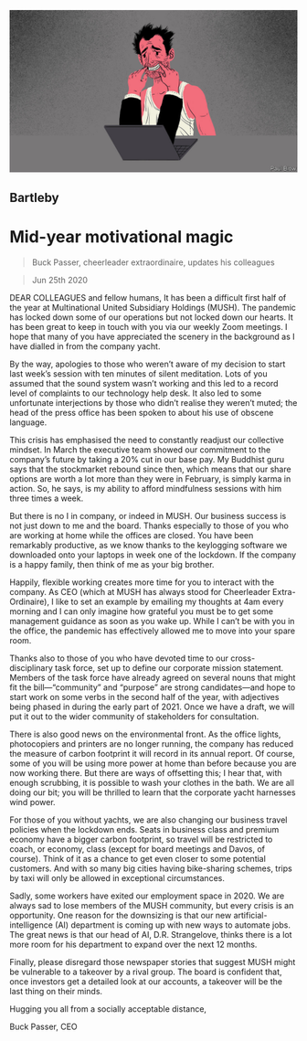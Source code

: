 ![](./images/20200627_WBD001_0.jpg)

## Bartleby

# Mid-year motivational magic

> Buck Passer, cheerleader extraordinaire, updates his colleagues

> Jun 25th 2020

DEAR COLLEAGUES and fellow humans, It has been a difficult first half of the year at Multinational United Subsidiary Holdings (MUSH). The pandemic has locked down some of our operations but not locked down our hearts. It has been great to keep in touch with you via our weekly Zoom meetings. I hope that many of you have appreciated the scenery in the background as I have dialled in from the company yacht.

By the way, apologies to those who weren’t aware of my decision to start last week’s session with ten minutes of silent meditation. Lots of you assumed that the sound system wasn’t working and this led to a record level of complaints to our technology help desk. It also led to some unfortunate interjections by those who didn’t realise they weren’t muted; the head of the press office has been spoken to about his use of obscene language.

This crisis has emphasised the need to constantly readjust our collective mindset. In March the executive team showed our commitment to the company’s future by taking a 20% cut in our base pay. My Buddhist guru says that the stockmarket rebound since then, which means that our share options are worth a lot more than they were in February, is simply karma in action. So, he says, is my ability to afford mindfulness sessions with him three times a week.

But there is no I in company, or indeed in MUSH. Our business success is not just down to me and the board. Thanks especially to those of you who are working at home while the offices are closed. You have been remarkably productive, as we know thanks to the keylogging software we downloaded onto your laptops in week one of the lockdown. If the company is a happy family, then think of me as your big brother.

Happily, flexible working creates more time for you to interact with the company. As CEO (which at MUSH has always stood for Cheerleader Extra-Ordinaire), I like to set an example by emailing my thoughts at 4am every morning and I can only imagine how grateful you must be to get some management guidance as soon as you wake up. While I can’t be with you in the office, the pandemic has effectively allowed me to move into your spare room.

Thanks also to those of you who have devoted time to our cross-disciplinary task force, set up to define our corporate mission statement. Members of the task force have already agreed on several nouns that might fit the bill—“community” and “purpose” are strong candidates—and hope to start work on some verbs in the second half of the year, with adjectives being phased in during the early part of 2021. Once we have a draft, we will put it out to the wider community of stakeholders for consultation.

There is also good news on the environmental front. As the office lights, photocopiers and printers are no longer running, the company has reduced the measure of carbon footprint it will record in its annual report. Of course, some of you will be using more power at home than before because you are now working there. But there are ways of offsetting this; I hear that, with enough scrubbing, it is possible to wash your clothes in the bath. We are all doing our bit; you will be thrilled to learn that the corporate yacht harnesses wind power.

For those of you without yachts, we are also changing our business travel policies when the lockdown ends. Seats in business class and premium economy have a bigger carbon footprint, so travel will be restricted to coach, or economy, class (except for board meetings and Davos, of course). Think of it as a chance to get even closer to some potential customers. And with so many big cities having bike-sharing schemes, trips by taxi will only be allowed in exceptional circumstances.

Sadly, some workers have exited our employment space in 2020. We are always sad to lose members of the MUSH community, but every crisis is an opportunity. One reason for the downsizing is that our new artificial-intelligence (AI) department is coming up with new ways to automate jobs. The great news is that our head of AI, D.R. Strangelove, thinks there is a lot more room for his department to expand over the next 12 months.

Finally, please disregard those newspaper stories that suggest MUSH might be vulnerable to a takeover by a rival group. The board is confident that, once investors get a detailed look at our accounts, a takeover will be the last thing on their minds.

Hugging you all from a socially acceptable distance,

Buck Passer, CEO